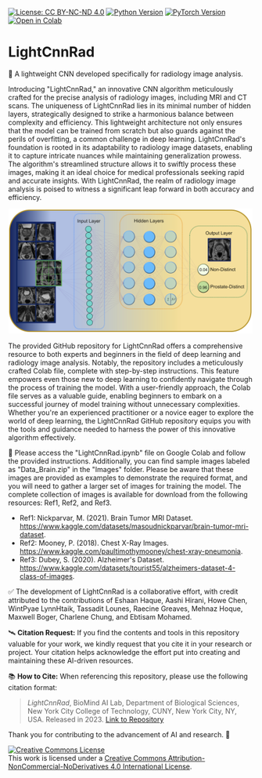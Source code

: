 [![License: CC BY-NC-ND 4.0](https://img.shields.io/badge/License-CC%20BY--NC--ND%204.0-lightgrey.svg)](https://creativecommons.org/licenses/by-nc-nd/4.0/)
[![Python Version](https://img.shields.io/badge/python-3.10.12-red.svg)](https://www.python.org/downloads/release/python-31012/)
[![PyTorch Version](https://img.shields.io/badge/PyTorch-1.9.0-green.svg)](https://pytorch.org/get-started/locally/)
[![Open in Colab](https://colab.research.google.com/assets/colab-badge.svg)](https://github.com/PKhosravi-CityTech/LightCnnRad/blob/main/LightCnnRad.ipynb)

# LightCnnRad

:diamond_shape_with_a_dot_inside: A lightweight CNN developed specifically for radiology image analysis.

Introducing "LightCnnRad," an innovative CNN algorithm meticulously crafted for the precise analysis of radiology images, including MRI and CT scans. The uniqueness of LightCnnRad lies in its minimal number of hidden layers, strategically designed to strike a harmonious balance between complexity and efficiency. This lightweight architecture not only ensures that the model can be trained from scratch but also guards against the perils of overfitting, a common challenge in deep learning. LightCnnRad's foundation is rooted in its adaptability to radiology image datasets, enabling it to capture intricate nuances while maintaining generalization prowess. The algorithm's streamlined structure allows it to swiftly process these images, making it an ideal choice for medical professionals seeking rapid and accurate insights. With LightCnnRad, the realm of radiology image analysis is poised to witness a significant leap forward in both accuracy and efficiency.

<img src="https://github.com/PKhosravi-CityTech/LightCnnRad/blob/main/Images/LightCnnRad_Arch.png" width="500" />

The provided GitHub repository for LightCnnRad offers a comprehensive resource to both experts and beginners in the field of deep learning and radiology image analysis. Notably, the repository includes a meticulously crafted Colab file, complete with step-by-step instructions. This feature empowers even those new to deep learning to confidently navigate through the process of training the model. With a user-friendly approach, the Colab file serves as a valuable guide, enabling beginners to embark on a successful journey of model training without unnecessary complexities. Whether you're an experienced practitioner or a novice eager to explore the world of deep learning, the LightCnnRad GitHub repository equips you with the tools and guidance needed to harness the power of this innovative algorithm effectively.

:diamond_shape_with_a_dot_inside: Please access the "LightCnnRad.ipynb" file on Google Colab and follow the provided instructions. Additionally, you can find sample images labeled as "Data_Brain.zip" in the "Images" folder. Please be aware that these images are provided as examples to demonstrate the required format, and you will need to gather a larger set of images for training the model. The complete collection of images is available for download from the following resources: Ref1, Ref2, and Ref3.

- Ref1: Nickparvar, M. (2021). Brain Tumor MRI Dataset. https://www.kaggle.com/datasets/masoudnickparvar/brain-tumor-mri-dataset.
- Ref2: Mooney, P. (2018). Chest X-Ray Images. https://www.kaggle.com/paultimothymooney/chest-xray-pneumonia.
- Ref3: Dubey, S. (2020). Alzheimer's Dataset. https://www.kaggle.com/datasets/tourist55/alzheimers-dataset-4-class-of-images.

:white_check_mark: The development of LightCnnRad is a collaborative effort, with credit attributed to the contributions of Eshaan Haque, Aashi Hirani, Howe Chen, WintPyae LynnHtaik, Tassadit Lounes, Raecine Greaves, Mehnaz Hoque, Maxwell Boger, Charlene Chung, and Ebtisam Mohamed.

🛰️ **Citation Request:** If you find the contents and tools in this repository valuable for your work, we kindly request that you cite it in your research or project. Your citation helps acknowledge the effort put into creating and maintaining these AI-driven resources.

📚 **How to Cite:** When referencing this repository, please use the following citation format:

> *LightCnnRad*, BioMind AI Lab, Department of Biological Sciences, New York City College of Technology, CUNY, New York City, NY, USA. Released in 2023. [Link to Repository](https://github.com/PKhosravi-CityTech/LightCnnRad)

Thank you for contributing to the advancement of AI and research. 🤖

<a rel="license" href="http://creativecommons.org/licenses/by-nc-nd/4.0/"><img alt="Creative Commons License" style="border-width:0" src="https://i.creativecommons.org/l/by-nc-nd/4.0/88x31.png" /></a><br /> This work is licensed under a <a rel="license" href="http://creativecommons.org/licenses/by-nc-nd/4.0/">Creative Commons Attribution-NonCommercial-NoDerivatives 4.0 International License</a>.









